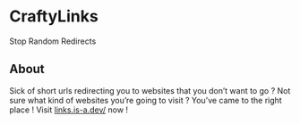 # CraftyLinks
Stop Random Redirects


## About 
Sick of short urls redirecting you to websites that you don’t want to go ? 
Not sure what kind of websites you’re going to visit ? You’ve came to the right place ! Visit [links.is-a.dev/](https://links.is-a.dev) now !
